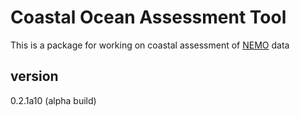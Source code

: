 # Coastal Ocean Assessment Tool
This is a package for working on coastal assessment of [NEMO](https://www.nemo-ocean.eu/) data

## version
0.2.1a10 (alpha build)
